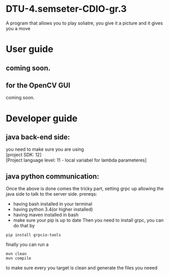 # DTU-4.semseter-CDIO-gr.3
A program that allows you to play soliatre, you give it a picture and it gives you a move

# User guide 
## coming soon.

## for the OpenCV GUI
coming soon.


# Developer guide
## java back-end side:
you need to make sure you are using       
[project SDK: 12]     
[Project language level: 11 - local variabel for lambda parameteres]

## java python communication:
Once the above is done comes the tricky part, setting grpc up allowing the java side to talk to the server side.
prereqs:
- having bash installed in your terminal
- having python 3.4(or higher installed)
- having maven installed in bash
- make sure your pip is up to date
Then you need to install grpc, you can do that by
```
pip install grpcio-tools
```
finally you can run a
```
mvn clean
mvn compile
```
to make sure every you target is clean and generate the files you neeed 
